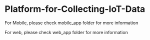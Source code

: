 # Platform-for-Collecting-IoT-Data

For Mobile, please check mobile_app folder for more information

For web, please check web_app folder for more information